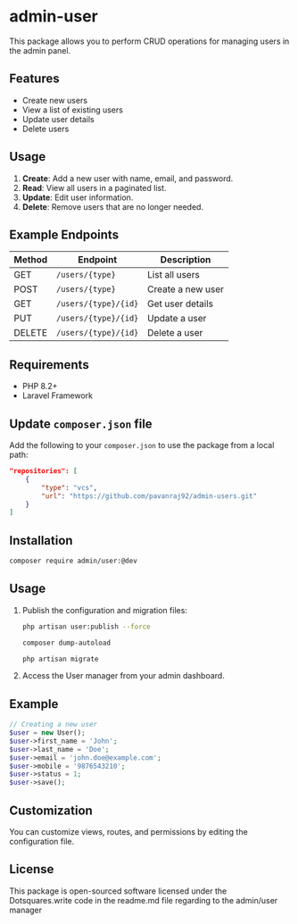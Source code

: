 # admin-user

This package allows you to perform CRUD operations for managing users in the admin panel.

## Features

- Create new users
- View a list of existing users
- Update user details
- Delete users

## Usage

1. **Create**: Add a new user with name, email, and password.
2. **Read**: View all users in a paginated list.
3. **Update**: Edit user information.
4. **Delete**: Remove users that are no longer needed.

## Example Endpoints

| Method | Endpoint              | Description         |
|--------|-----------------------|---------------------|
| GET    | `/users/{type}`       | List all users      |
| POST   | `/users/{type}`       | Create a new user   |
| GET    | `/users/{type}/{id}`  | Get user details    |
| PUT    | `/users/{type}/{id}`  | Update a user       |
| DELETE | `/users/{type}/{id}`  | Delete a user       |

## Requirements

- PHP 8.2+
- Laravel Framework

## Update `composer.json` file

Add the following to your `composer.json` to use the package from a local path:

```json
"repositories": [
    {
        "type": "vcs",
        "url": "https://github.com/pavanraj92/admin-users.git"
    }
]
```

## Installation

```bash
composer require admin/user:@dev
```

## Usage

1. Publish the configuration and migration files:
    ```bash
    php artisan user:publish --force

    composer dump-autoload
    
    php artisan migrate
    ```
2. Access the User manager from your admin dashboard.

## Example

```php
// Creating a new user
$user = new User();
$user->first_name = 'John';
$user->last_name = 'Doe';
$user->email = 'john.doe@example.com';
$user->mobile = '9876543210';
$user->status = 1;
$user->save();
```

## Customization

You can customize views, routes, and permissions by editing the configuration file.

## License

This package is open-sourced software licensed under the Dotsquares.write code in the readme.md file regarding to the admin/user manager